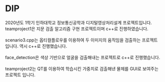 # DIP
2020년도 1학기 인하대학교 정보통신공학과 디지털영상처리설계 프로젝트입니다.
<br>teamproject1은 지문 검출 알고리즘 구현 프로젝트이며 c++로 진행하였습니다.</br>
<br>scenario3.cpp는 옵티컬플로우를 이용하여 두 이미지의 움직임을 검출하는 프로젝트입니다. 역시 c++로 진행했습니다.</br>
<br>face_detection은 색상 기반으로 얼굴을 검출해내는 프로젝트로 c++로 진행했습니다.</br>
<br>teamproject2는 QT를 이용하여 학습시킨 가중치로 검출해낸 물체를 GUI로 보여주는 프로젝트 입니다.</br>
